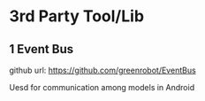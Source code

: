 # 3rd Party Tool/Lib

## 1 Event Bus
github url: https://github.com/greenrobot/EventBus

Uesd for communication among models in Android